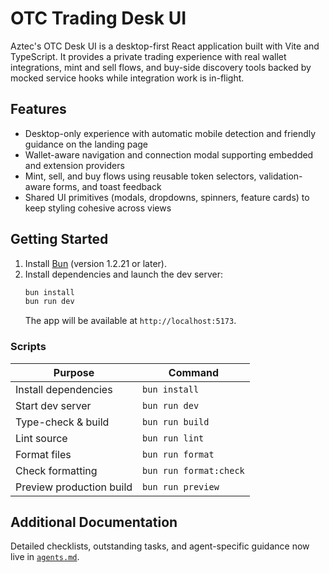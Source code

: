 # OTC Trading Desk UI

Aztec's OTC Desk UI is a desktop-first React application built with Vite and TypeScript. It provides a private trading experience with real wallet integrations, mint and sell flows, and buy-side discovery tools backed by mocked service hooks while integration work is in-flight.

## Features

- Desktop-only experience with automatic mobile detection and friendly guidance on the landing page
- Wallet-aware navigation and connection modal supporting embedded and extension providers
- Mint, sell, and buy flows using reusable token selectors, validation-aware forms, and toast feedback
- Shared UI primitives (modals, dropdowns, spinners, feature cards) to keep styling cohesive across views

## Getting Started

1. Install [Bun](https://bun.sh/) (version 1.2.21 or later).
2. Install dependencies and launch the dev server:
   ```bash
   bun install
   bun run dev
   ```
   The app will be available at `http://localhost:5173`.

### Scripts

| Purpose                  | Command                |
| ------------------------ | ---------------------- |
| Install dependencies     | `bun install`          |
| Start dev server         | `bun run dev`          |
| Type-check & build       | `bun run build`        |
| Lint source              | `bun run lint`         |
| Format files             | `bun run format`       |
| Check formatting         | `bun run format:check` |
| Preview production build | `bun run preview`      |

## Additional Documentation

Detailed checklists, outstanding tasks, and agent-specific guidance now live in [`agents.md`](agents.md).
